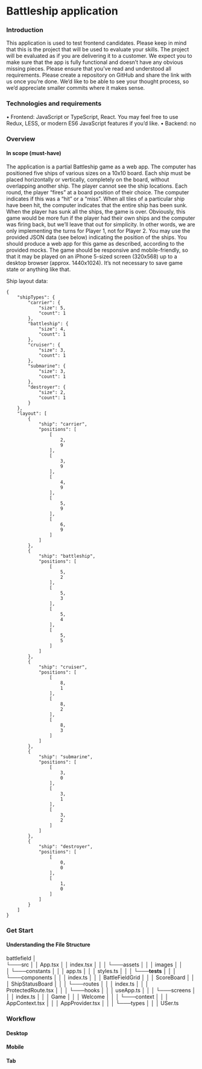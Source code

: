 # Battleship application

### Introduction

This application is used to test frontend candidates. Please keep in mind that this is the project that will be used to evaluate your skills. The project will be evaluated as if you are delivering it to a customer. We expect you to make sure that the app is fully functional and doesn’t have any obvious missing pieces. Please ensure that you’ve read and understood all requirements.
Please create a repository on GitHub and share the link with us once you’re done. We’d like to be able to see your thought process, so we’d appreciate smaller commits where it makes sense.

### Technologies and requirements

• Frontend: JavaScript or TypeScript, React. You may feel free to use Redux, LESS, or modern ES6 JavaScript features if you’d like.
• Backend: no

### Overview

#### In scope (must-have)

The application is a partial Battleship game as a web app. The computer has positioned five ships of various sizes on a 10x10 board. Each ship must be placed horizontally or vertically, completely on the board, without overlapping another ship. The player cannot see the ship locations. Each round, the player “fires” at a board position of their choice. The computer indicates if this was a “hit” or a “miss”. When all tiles of a particular ship have been hit, the computer indicates that the entire ship has been sunk. When the player has sunk all the ships, the game is over. Obviously, this game would be more fun if the player had their own ships and the computer was firing back, but we’ll leave that out for simplicity. In other words, we are only implementing the turns for Player 1, not for Player 2. You may use the provided JSON data (see below) indicating the position of the ships. You should produce a web app for this game as described, according to the provided mocks. The game should be responsive and mobile-friendly, so that it may be played on an iPhone 5-sized screen (320x568) up to a desktop browser (approx. 1440x1024). It’s not necessary to save game state or anything like that.

Ship layout data:

```
{
    "shipTypes": {
        "carrier": {
            "size": 5,
            "count": 1
        },
        "battleship": {
            "size": 4,
            "count": 1
        },
        "cruiser": {
            "size": 3,
            "count": 1
        },
        "submarine": {
            "size": 3,
            "count": 1
        },
        "destroyer": {
            "size": 2,
            "count": 1
        }
    },
    "layout": [
        {
            "ship": "carrier",
            "positions": [
                [
                    2,
                    9
                ],
                [
                    3,
                    9
                ],
                [
                    4,
                    9
                ],
                [
                    5,
                    9
                ],
                [
                    6,
                    9
                ]
            ]
        },
        {
            "ship": "battleship",
            "positions": [
                [
                    5,
                    2
                ],
                [
                    5,
                    3
                ],
                [
                    5,
                    4
                ],
                [
                    5,
                    5
                ]
            ]
        },
        {
            "ship": "cruiser",
            "positions": [
                [
                    8,
                    1
                ],
                [
                    8,
                    2
                ],
                [
                    8,
                    3
                ]
            ]
        },
        {
            "ship": "submarine",
            "positions": [
                [
                    3,
                    0
                ],
                [
                    3,
                    1
                ],
                [
                    3,
                    2
                ]
            ]
        },
        {
            "ship": "destroyer",
            "positions": [
                [
                    0,
                    0
                ],
                [
                    1,
                    0
                ]
            ]
        }
    ]
}
```

### Get Start

#### Understanding the File Structure

battlefield
│  
└───src
│ │ App.tsx
│ │ index.tsx
│ │
│ └───assets
│ │ │ images
│ │  
│ └───constants
│ │ │ app.ts
│ │ │ styles.ts
│ │
│ └───**tests**
│ │
│ └───components
│ │ │ index.ts
│ │ │ BattleFieldGrid
│ │ │ ScoreBoard
│ │ │ ShipStatusBoard
│ │
│ └───routes
│ │ │ index.ts
│ │ │ ProtectedRoute.tsx
│ │
│ └───hooks
│ │ │ useApp.ts
│ │
│ └───screens
│ │ │ index.ts
│ │ │ Game
│ │ │ Welcome
│ │
│ └───context
│ │ │ AppContext.tsx
│ │ │ AppProvider.tsx
│ │
│ └───types
│ │ │ USer.ts

### Workflow

#### Desktop

#### Mobile

#### Tab

